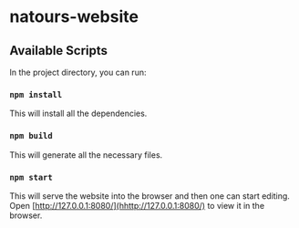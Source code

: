 # natours-website

## Available Scripts

In the project directory, you can run:

### `npm install`

This will install all the dependencies.

### `npm build`

This will generate all the necessary files.

### `npm start`

This will serve the website into the browser and then one can start editing.
Open [http://127.0.0.1:8080/](hhttp://127.0.0.1:8080/) to view it in the browser.
